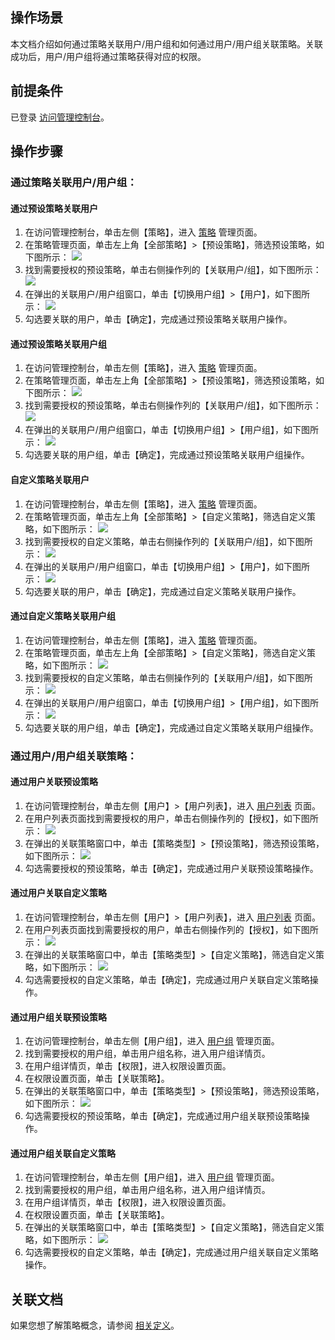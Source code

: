 ## 操作场景

本文档介绍如何通过策略关联用户/用户组和如何通过用户/用户组关联策略。关联成功后，用户/用户组将通过策略获得对应的权限。

## 前提条件

已登录 [访问管理控制台](https://console.cloud.tencent.com/cam/overview)。

## 操作步骤

### 通过策略关联用户/用户组： 

#### 通过预设策略关联用户

1. 在访问管理控制台，单击左侧【策略】，进入 [策略](https://console.cloud.tencent.com/cam/policy) 管理页面。
2. 在策略管理页面，单击左上角【全部策略】>【预设策略】，筛选预设策略，如下图所示：
   ![](https://main.qcloudimg.com/raw/fa9481bb3ba027b9855b2d7cb32ca9a5.jpg)
3. 找到需要授权的预设策略，单击右侧操作列的【关联用户/组】，如下图所示：
   ![](https://main.qcloudimg.com/raw/01155eba6ccc3ee9d438fc01280085fe.png)
4. 在弹出的关联用户/用户组窗口，单击【切换用户组】>【用户】，如下图所示：
   ![](https://main.qcloudimg.com/raw/eb74742271b5d4cfed844e6e1914dbea.png)
5. 勾选要关联的用户，单击【确定】，完成通过预设策略关联用户操作。

#### 通过预设策略关联用户组

1. 在访问管理控制台，单击左侧【策略】，进入 [策略](https://console.cloud.tencent.com/cam/policy) 管理页面。
2. 在策略管理页面，单击左上角【全部策略】>【预设策略】，筛选预设策略，如下图所示：
   ![](https://main.qcloudimg.com/raw/fa9481bb3ba027b9855b2d7cb32ca9a5.jpg)
3. 找到需要授权的预设策略，单击右侧操作列的【关联用户/组】，如下图所示：
   ![](https://main.qcloudimg.com/raw/01155eba6ccc3ee9d438fc01280085fe.png)
4. 在弹出的关联用户/用户组窗口，单击【切换用户组】>【用户组】，如下图所示：
   ![](https://main.qcloudimg.com/raw/eb74742271b5d4cfed844e6e1914dbea.png)
5. 勾选要关联的用户组，单击【确定】，完成通过预设策略关联用户组操作。

#### 自定义策略关联用户

1. 在访问管理控制台，单击左侧【策略】，进入 [策略](https://console.cloud.tencent.com/cam/policy) 管理页面。
2. 在策略管理页面，单击左上角【全部策略】>【自定义策略】，筛选自定义策略，如下图所示：
   ![](https://main.qcloudimg.com/raw/fa9481bb3ba027b9855b2d7cb32ca9a5.jpg)
3. 找到需要授权的自定义策略，单击右侧操作列的【关联用户/组】，如下图所示：
   ![](https://main.qcloudimg.com/raw/01155eba6ccc3ee9d438fc01280085fe.png)
4. 在弹出的关联用户/用户组窗口，单击【切换用户组】>【用户】，如下图所示：
   ![](https://main.qcloudimg.com/raw/eb74742271b5d4cfed844e6e1914dbea.png)
5. 勾选要关联的用户，单击【确定】，完成通过自定义策略关联用户操作。

#### 通过自定义策略关联用户组

1. 在访问管理控制台，单击左侧【策略】，进入 [策略](https://console.cloud.tencent.com/cam/policy) 管理页面。
2. 在策略管理页面，单击左上角【全部策略】>【自定义策略】，筛选自定义策略，如下图所示：
   ![](https://main.qcloudimg.com/raw/fa9481bb3ba027b9855b2d7cb32ca9a5.jpg)
3. 找到需要授权的自定义策略，单击右侧操作列的【关联用户/组】，如下图所示：
   ![](https://main.qcloudimg.com/raw/01155eba6ccc3ee9d438fc01280085fe.png)
4. 在弹出的关联用户/用户组窗口，单击【切换用户组】>【用户组】，如下图所示：
   ![](https://main.qcloudimg.com/raw/eb74742271b5d4cfed844e6e1914dbea.png)
5. 勾选要关联的用户组，单击【确定】，完成通过自定义策略关联用户组操作。

### 通过用户/用户组关联策略：

#### 通过用户关联预设策略

1. 在访问管理控制台，单击左侧【用户】>【用户列表】，进入 [用户列表](https://console.cloud.tencent.com/cam) 页面。
2. 在用户列表页面找到需要授权的用户，单击右侧操作列的【授权】，如下图所示：
   ![](https://main.qcloudimg.com/raw/3f29b3cd77f7e7985702c764ee430c9f.png)
3. 在弹出的关联策略窗口中，单击【策略类型】>【预设策略】，筛选预设策略，如下图所示：
   ![](https://main.qcloudimg.com/raw/5e909fd6f27e17f622afe4909036aee5.png)
4. 勾选需要授权的预设策略，单击【确定】，完成通过用户关联预设策略操作。

#### 通过用户关联自定义策略

1. 在访问管理控制台，单击左侧【用户】>【用户列表】，进入 [用户列表](https://console.cloud.tencent.com/cam) 页面。
2. 在用户列表页面找到需要授权的用户，单击右侧操作列的【授权】，如下图所示：
   ![](https://main.qcloudimg.com/raw/3f29b3cd77f7e7985702c764ee430c9f.png)
3. 在弹出的关联策略窗口中，单击【策略类型】>【自定义策略】，筛选自定义策略，如下图所示：
   ![](https://main.qcloudimg.com/raw/5e909fd6f27e17f622afe4909036aee5.png)
4. 勾选需要授权的自定义策略，单击【确定】，完成通过用户关联自定义策略操作。

#### 通过用户组关联预设策略

1. 在访问管理控制台，单击左侧【用户组】，进入 [用户组](https://console.cloud.tencent.com/cam/groups) 管理页面。
2. 找到需要授权的用户组，单击用户组名称，进入用户组详情页。
3. 在用户组详情页，单击【权限】，进入权限设置页面。
4. 在权限设置页面，单击【关联策略】。
5. 在弹出的关联策略窗口中，单击【策略类型】>【预设策略】，筛选预设策略，如下图所示：
   ![](https://main.qcloudimg.com/raw/5e909fd6f27e17f622afe4909036aee5.png)
6. 勾选需要授权的预设策略，单击【确定】，完成通过用户组关联预设策略操作。

#### 通过用户组关联自定义策略

1. 在访问管理控制台，单击左侧【用户组】，进入 [用户组](https://console.cloud.tencent.com/cam/groups) 管理页面。
2. 找到需要授权的用户组，单击用户组名称，进入用户组详情页。
3. 在用户组详情页，单击【权限】，进入权限设置页面。
4. 在权限设置页面，单击【关联策略】。
5. 在弹出的关联策略窗口中，单击【策略类型】>【自定义策略】，筛选自定义策略，如下图所示：
   ![](https://main.qcloudimg.com/raw/5e909fd6f27e17f622afe4909036aee5.png)
6. 勾选需要授权的自定义策略，单击【确定】，完成通过用户组关联自定义策略操作。

## 关联文档

 如果您想了解策略概念，请参阅 [相关定义](https://cloud.tencent.com/document/product/598/10601)。 

